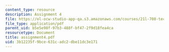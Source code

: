```yaml
---
content_type: resource
description: Assignment 4
file: https://ol-ocw-studio-app-qa.s3.amazonaws.com/courses/21l-708-technologies-of-humanism-spring-2003/3b12235f9bce631cadc2dbe11dc3e171_assignment4.pdf
file_type: application/pdf
parent_uid: b5e5e98f-97b3-488f-bf47-2f9d18fea4ca
resourcetype: Document
title: assignment4.pdf
uid: 3b12235f-9bce-631c-adc2-dbe11dc3e171
---
```

